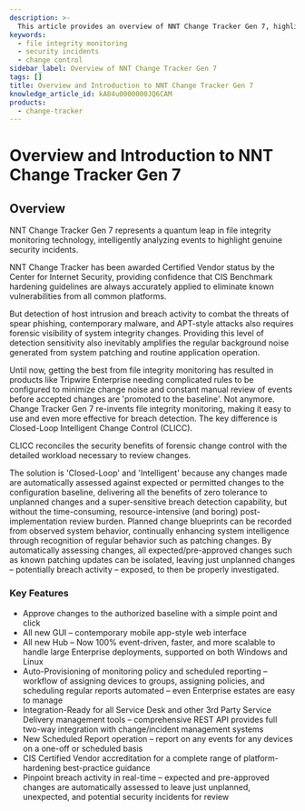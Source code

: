 ```yaml
---
description: >-
  This article provides an overview of NNT Change Tracker Gen 7, highlighting its advancements in file integrity monitoring technology and the benefits of Closed-Loop Intelligent Change Control (CLICC).
keywords:
  - file integrity monitoring
  - security incidents
  - change control
sidebar_label: Overview of NNT Change Tracker Gen 7
tags: []
title: Overview and Introduction to NNT Change Tracker Gen 7
knowledge_article_id: kA04u0000000JQ6CAM
products:
  - change-tracker
---
```


# Overview and Introduction to NNT Change Tracker Gen 7

## Overview

NNT Change Tracker Gen 7 represents a quantum leap in file integrity monitoring technology, intelligently analyzing events to highlight genuine security incidents.

NNT Change Tracker has been awarded Certified Vendor status by the Center for Internet Security, providing confidence that CIS Benchmark hardening guidelines are always accurately applied to eliminate known vulnerabilities from all common platforms.

But detection of host intrusion and breach activity to combat the threats of spear phishing, contemporary malware, and APT-style attacks also requires forensic visibility of system integrity changes. Providing this level of detection sensitivity also inevitably amplifies the regular background noise generated from system patching and routine application operation.

Until now, getting the best from file integrity monitoring has resulted in products like Tripwire Enterprise needing complicated rules to be configured to minimize change noise and constant manual review of events before accepted changes are 'promoted to the baseline'. Not anymore. Change Tracker Gen 7 re-invents file integrity monitoring, making it easy to use and even more effective for breach detection. The key difference is Closed-Loop Intelligent Change Control (CLICC).

CLICC reconciles the security benefits of forensic change control with the detailed workload necessary to review changes.

The solution is 'Closed-Loop' and 'Intelligent' because any changes made are automatically assessed against expected or permitted changes to the configuration baseline, delivering all the benefits of zero tolerance to unplanned changes and a super-sensitive breach detection capability, but without the time-consuming, resource-intensive (and boring) post-implementation review burden. Planned change blueprints can be recorded from observed system behavior, continually enhancing system intelligence through recognition of regular behavior such as patching changes. By automatically assessing changes, all expected/pre-approved changes such as known patching updates can be isolated, leaving just unplanned changes – potentially breach activity – exposed, to then be properly investigated.

### Key Features

- Approve changes to the authorized baseline with a simple point and click
- All new GUI – contemporary mobile app-style web interface
- All new Hub – Now 100% event-driven, faster, and more scalable to handle large Enterprise deployments, supported on both Windows and Linux
- Auto-Provisioning of monitoring policy and scheduled reporting – workflow of assigning devices to groups, assigning policies, and scheduling regular reports automated – even Enterprise estates are easy to manage
- Integration-Ready for all Service Desk and other 3rd Party Service Delivery management tools – comprehensive REST API provides full two-way integration with change/incident management systems
- New Scheduled Report operation – report on any events for any devices on a one-off or scheduled basis
- CIS Certified Vendor accreditation for a complete range of platform-hardening best-practice guidance
- Pinpoint breach activity in real-time – expected and pre-approved changes are automatically assessed to leave just unplanned, unexpected, and potential security incidents for review